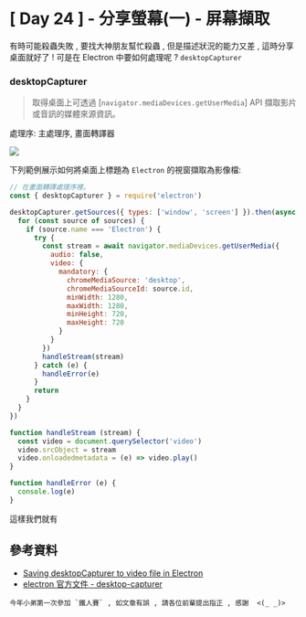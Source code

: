 # [ Day 24 ] - 分享螢幕(一) - 屏幕擷取

有時可能殺蟲失敗 , 要找大神朋友幫忙殺蟲 , 但是描述狀況的能力又差 , 這時分享桌面就好了 ! 可是在 Electron 中要如何處理呢 ? `desktopCapturer`

### desktopCapturer

> 取得桌面上可透過 [`navigator.mediaDevices.getUserMedia`] API 擷取影片或音訊的媒體來源資訊。

處理序: 主處理序, 畫面轉譯器

![](https://i.imgur.com/I0onV6L.gif)

下列範例展示如何將桌面上標題為 `Electron` 的視窗擷取為影像檔:

```javascript
// 在畫面轉譯處理序裡。
const { desktopCapturer } = require('electron')

desktopCapturer.getSources({ types: ['window', 'screen'] }).then(async sources => {
  for (const source of sources) {
    if (source.name === 'Electron') {
      try {
        const stream = await navigator.mediaDevices.getUserMedia({
          audio: false,
          video: {
            mandatory: {
              chromeMediaSource: 'desktop',
              chromeMediaSourceId: source.id,
              minWidth: 1280,
              maxWidth: 1280,
              minHeight: 720,
              maxHeight: 720
            }
          }
        })
        handleStream(stream)
      } catch (e) {
        handleError(e)
      }
      return
    }
  }
})

function handleStream (stream) {
  const video = document.querySelector('video')
  video.srcObject = stream
  video.onloadedmetadata = (e) => video.play()
}

function handleError (e) {
  console.log(e)
}
````

這樣我們就有

## 參考資料

- [Saving desktopCapturer to video file in Electron](https://stackoverflow.com/questions/36753288/saving-desktopcapturer-to-video-file-in-electron)
- [electron 官方文件 - desktop-capturer](https://www.electronjs.org/docs/api/desktop-capturer)

```
今年小弟第一次參加 `鐵人賽` , 如文章有誤 , 請各位前輩提出指正 , 感謝  <(_ _)>
```
